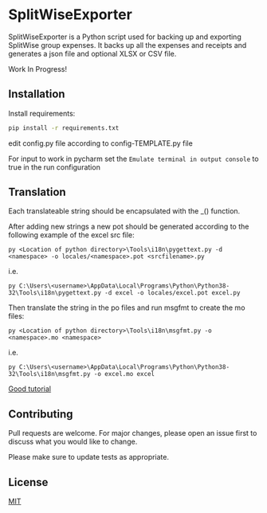 # SplitWiseExporter

SplitWiseExporter is a Python script used for backing up and exporting SplitWise group expenses.
It backs up all the expenses and receipts and generates a json file and optional XLSX or CSV file.

Work In Progress!

## Installation

Install requirements:
```bash
pip install -r requirements.txt
```
edit config.py file according to config-TEMPLATE.py file

For input to work in pycharm set the `Emulate terminal in output console` to true in the run configuration

## Translation

Each translateable string should be encapsulated with the _() function.

After adding new strings a new pot should be generated according to the following example of the excel src file:
```commandline
py <Location of python directory>\Tools\i18n\pygettext.py -d <namespace> -o locales/<namespace>.pot <srcfilename>.py
```
i.e.
```commandline
py C:\Users\<username>\AppData\Local\Programs\Python\Python38-32\Tools\i18n\pygettext.py -d excel -o locales/excel.pot excel.py
```

Then translate the string in the po files and run msgfmt to create the mo files:
```commandline
py <Location of python directory>\Tools\i18n\msgfmt.py -o <namespace>.mo <namespace>
```
i.e.
```commandline
py C:\Users\<username>\AppData\Local\Programs\Python\Python38-32\Tools\i18n\msgfmt.py -o excel.mo excel
```

[Good tutorial](https://phrase.com/blog/posts/translate-python-gnu-gettext/)


## Contributing
Pull requests are welcome. For major changes, please open an issue first to discuss what you would like to change.

Please make sure to update tests as appropriate.

## License
[MIT](https://choosealicense.com/licenses/mit/)